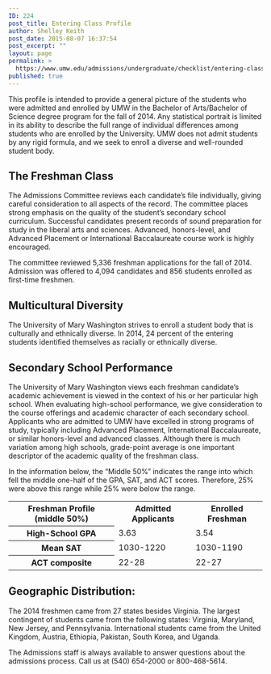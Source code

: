 ```yaml
---
ID: 224
post_title: Entering Class Profile
author: Shelley Keith
post_date: 2015-08-07 16:37:54
post_excerpt: ""
layout: page
permalink: >
  https://www.umw.edu/admissions/undergraduate/checklist/entering-class-profile/
published: true
---
```

This profile is intended to provide a general picture of the students who were admitted and enrolled by UMW in the Bachelor of Arts/Bachelor of Science degree program for the fall of 2014. Any statistical portrait is limited in its ability to describe the full range of individual differences among students who are enrolled by the University. UMW does not admit students by any rigid formula, and we seek to enroll a diverse and well-rounded student body.
<h2>The Freshman Class</h2>
The Admissions Committee reviews each candidate’s file individually, giving careful consideration to all aspects of the record. The committee places strong emphasis on the quality of the student’s secondary school curriculum. Successful candidates present records of sound preparation for study in the liberal arts and sciences. Advanced, honors-level, and Advanced Placement or International Baccalaureate course work is highly encouraged.

The committee reviewed 5,336 freshman applications for the fall of 2014. Admission was offered to 4,094 candidates and 856 students enrolled as first-time freshmen.
<h2>Multicultural Diversity</h2>
The University of Mary Washington strives to enroll a student body that is culturally and ethnically diverse. In 2014, 24 percent of the entering students identified themselves as racially or ethnically diverse.
<h2>Secondary School Performance</h2>
The University of Mary Washington views each freshman candidate’s academic achievement is viewed in the context of his or her particular high school. When evaluating high-school performance, we give consideration to the course offerings and academic character of each secondary school. Applicants who are admitted to UMW have excelled in strong programs of study, typically including Advanced Placement, International Baccalaureate, or similar honors-level and advanced classes. Although there is much variation among high schools, grade-point average is one important descriptor of the academic quality of the freshman class.

In the information below, the “Middle 50%” indicates the range into which fell the middle one-half of the GPA, SAT, and ACT scores. Therefore, 25% were above this range while 25% were below the range.
<table border="0" width="100%" cellspacing="0" cellpadding="0">
<tbody>
<tr>
<th>Freshman Profile (middle 50%)</th>
<th>Admitted Applicants</th>
<th>Enrolled Freshman</th>
</tr>
<tr>
<th>High-School GPA</th>
<td>3.63</td>
<td>3.54</td>
</tr>
<tr>
<th>Mean SAT</th>
<td>1030-1220</td>
<td>1030-1190</td>
</tr>
<tr>
<th>ACT composite</th>
<td>22-28</td>
<td>22-27</td>
</tr>
</tbody>
</table>
<h2>Geographic Distribution:</h2>
The 2014 freshmen came from 27 states besides Virginia. The largest contingent of students came from the following states: Virginia, Maryland, New Jersey, and Pennsylvania. International students came from the United Kingdom, Austria, Ethiopia, Pakistan, South Korea, and Uganda.

The Admissions staff is always available to answer questions about the admissions process. Call us at (540) 654-2000 or 800-468-5614.